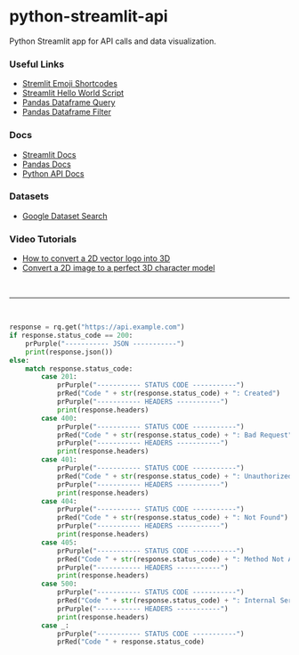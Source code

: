 # python-streamlit-api
Python Streamlit app for API calls and data visualization.



### Useful Links
- [Stremlit Emoji Shortcodes](https://streamlit-emoji-shortcodes-streamlit-app-gwckff.streamlit.app/)
- [Streamlit Hello World Script](https://github.com/streamlit/hello)
- [Pandas Dataframe Query](https://sparkbyexamples.com/pandas/pandas-dataframe-query-examples/)
- [Pandas Dataframe Filter](https://sparkbyexamples.com/pandas/pandas-dataframe-filter/)

### Docs
- [Streamlit Docs](https://docs.streamlit.io/)
- [Pandas Docs](https://pandas.pydata.org/docs/reference/index.html#api)
- [Python API Docs](https://realpython.com/python-api/)

### Datasets
- [Google Dataset Search](https://datasetsearch.research.google.com/)

### Video Tutorials
- [How to convert a 2D vector logo into 3D](https://www.youtube.com/watch?v=cJTn9P8ltKY)
- [Convert a 2D image to a perfect 3D character model](https://www.youtube.com/watch?v=gJ8Lg3KYkbI&t=2s)


<br><hr><br>

```python
response = rq.get("https://api.example.com")
if response.status_code == 200:
    prPurple("----------- JSON -----------")
    print(response.json())
else:
    match response.status_code:
        case 201:
            prPurple("----------- STATUS CODE -----------")
            prRed("Code " + str(response.status_code) + ": Created")
            prPurple("----------- HEADERS -----------")
            print(response.headers)
        case 400:
            prPurple("----------- STATUS CODE -----------")
            prRed("Code " + str(response.status_code) + ": Bad Request")
            prPurple("----------- HEADERS -----------")
            print(response.headers)
        case 401:
            prPurple("----------- STATUS CODE -----------")
            prRed("Code " + str(response.status_code) + ": Unauthorized")
            prPurple("----------- HEADERS -----------")
            print(response.headers)
        case 404:
            prPurple("----------- STATUS CODE -----------")
            prRed("Code " + str(response.status_code) + ": Not Found")
            prPurple("----------- HEADERS -----------")
            print(response.headers)
        case 405:
            prPurple("----------- STATUS CODE -----------")
            prRed("Code " + str(response.status_code) + ": Method Not Allowed")
            prPurple("----------- HEADERS -----------")
            print(response.headers)
        case 500:
            prPurple("----------- STATUS CODE -----------")
            prRed("Code " + str(response.status_code) + ": Internal Server Error")
            prPurple("----------- HEADERS -----------")
            print(response.headers)
        case _:
            prPurple("----------- STATUS CODE -----------")
            prRed("Code " + response.status_code)
```